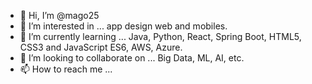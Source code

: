 - 👋 Hi, I’m @mago25
- 👀 I’m interested in ... app design web and mobiles.
- 🌱 I’m currently learning ... Java, Python, React, Spring Boot, HTML5, CSS3 and JavaScript ES6, AWS, Azure.
- 💞️ I’m looking to collaborate on ... Big Data, ML, AI, etc.
- 📫 How to reach me ...

<!---
mago25/mago25 is a ✨ special ✨ repository because its `README.md` (this file) appears on your GitHub profile.
You can click the Preview link to take a look at your changes.
--->
